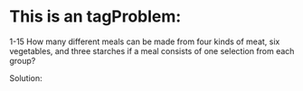 # This is an <Problem> tagProblem:
1-15
How many different meals can be made from four kinds of meat, six vegetables,
and three starches if a meal consists of one selection from each group?

Solution:
